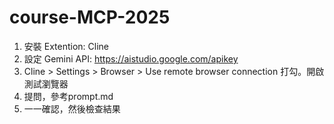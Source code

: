 # course-MCP-2025

1. 安裝 Extention: Cline
2. 設定 Gemini API: https://aistudio.google.com/apikey
3. Cline > Settings > Browser > Use remote browser connection 打勾。開啟測試瀏覽器
4. 提問，參考prompt.md
5. 一一確認，然後檢查結果